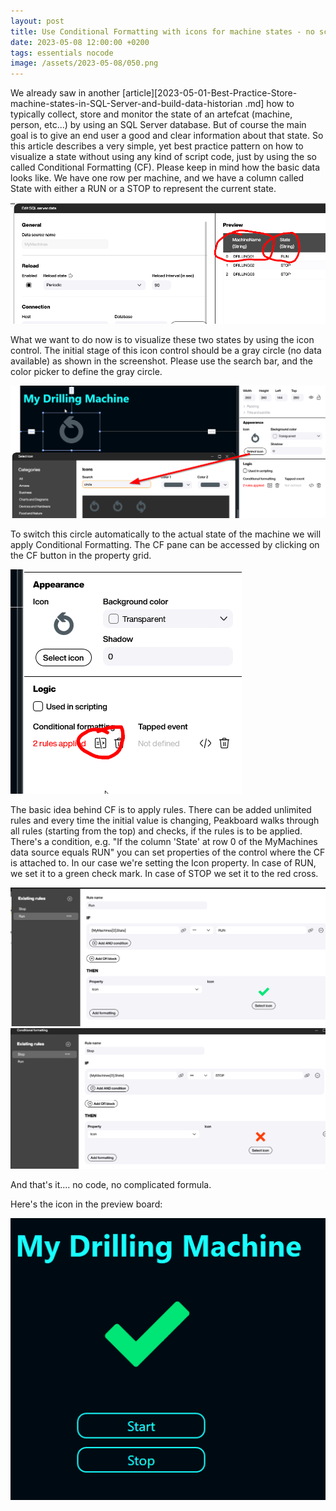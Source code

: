 ```yaml
---
layout: post
title: Use Conditional Formatting with icons for machine states - no script, no code
date: 2023-05-08 12:00:00 +0200
tags: essentials nocode
image: /assets/2023-05-08/050.png
---
```



We already saw in another [article][2023-05-01-Best-Practice-Store-machine-states-in-SQL-Server-and-build-data-historian .md] how to typically collect, store and monitor the state of an artefcat (machine, person, etc...) by using an SQL Server database. But of course the main goal is to give an end user a good and clear information about that state. So this article describes a very simple, yet best practice pattern on how to visualize a state without using any kind of script code, just by using the so called Conditional Formatting (CF).
Please keep in mind how the basic data looks like. We have one row per machine, and we have a column called State with either a RUN or a STOP to represent the current state.

![image](/assets/2023-05-08/010.png)

What we want to do now is to visualize these two states by using the icon control.
The initial stage of this icon control should be a gray circle (no data available) as shown in the screenshot. Please use the search bar, and the color picker to define the gray circle. 

![image](/assets/2023-05-08/020.png)

To switch this circle automatically to the actual state of the machine we will apply Conditional Formatting. The CF pane can be accessed by clicking on the CF button in the property grid.

![image](/assets/2023-05-08/030.png)

The basic idea behind CF is to apply rules. There can be added unlimited rules and every time the initial value is changing, Peakboard walks through all rules (starting from the top) and checks, if the rules is to be applied. There's a condition, e.g. "If the column 'State' at row 0 of the MyMachines data source equals RUN" you can set properties of the control where the CF is attached to. In our case we're setting the Icon property. In case of RUN, we set it to a green check mark. In case of STOP we set it to the red cross.

![image](/assets/2023-05-08/040.png)
![image](/assets/2023-05-08/041.png)

And that's it.... no code, no complicated formula.

Here's the icon in the preview board:

![image](/assets/2023-05-08/050.png)

